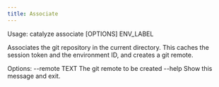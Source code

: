 ```yaml
---
title: Associate
---
```

Usage: catalyze associate [OPTIONS] ENV_LABEL

  Associates the git repository in the current directory. This caches the
  session token and the environment ID, and creates a git remote.

Options:
  --remote TEXT  The git remote to be created
  --help         Show this message and exit.

